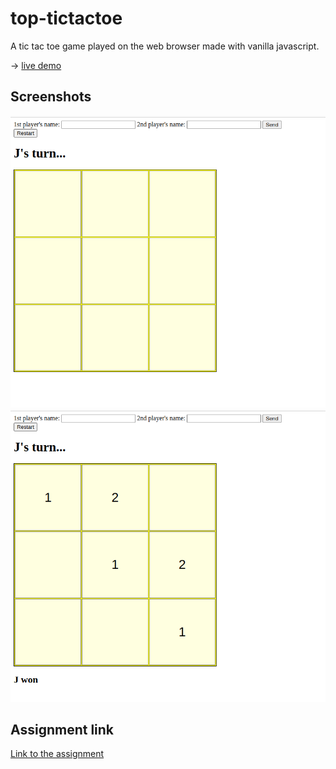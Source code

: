 # top-tictactoe

A tic tac toe game played on the web browser made with vanilla javascript.

-> [live demo](https://iren42.github.io/top-tictactoe/)

## Screenshots

![start game](./images/Screenshot-board-init.png)
![end game](./images/Screenshot-board-end.png)

## Assignment link

[Link to the assignment](https://www.theodinproject.com/lessons/node-path-javascript-tic-tac-toe)
